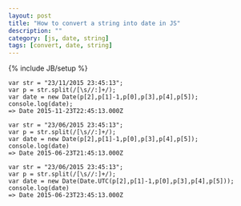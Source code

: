 ```yaml
---
layout: post
title: "How to convert a string into date in JS"
description: ""
category: [js, date, string]
tags: [convert, date, string]
---
```

{% include JB/setup %}

    var str = "23/11/2015 23:45:13";
    var p = str.split(/[\s//:]+/);
    var date = new Date(p[2],p[1]-1,p[0],p[3],p[4],p[5]);
    console.log(date);
    => Date 2015-11-23T22:45:13.000Z

    var str = "23/06/2015 23:45:13";
    var p = str.split(/[\s//:]+/);
    var date = new Date(p[2],p[1]-1,p[0],p[3],p[4],p[5]);
    console.log(date)
    => Date 2015-06-23T21:45:13.000Z

    var str = "23/06/2015 23:45:13";
    var p = str.split(/[\s//:]+/);
    var date = new Date(Date.UTC(p[2],p[1]-1,p[0],p[3],p[4],p[5]));
    console.log(date)
    => Date 2015-06-23T23:45:13.000Z
